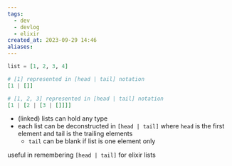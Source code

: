 ```yaml
---
tags:
  - dev
  - devlog
  - elixir
created_at: 2023-09-29 14:46
aliases:
---
```

```elixir
list = [1, 2, 3, 4]

# [1] represented in [head | tail] notation
[1 | []]

# [1, 2, 3] represented in [head | tail] notation
[1 | [2 | [3 | []]]]
```

- (linked) lists can hold any type
- each list can be deconstructed in `[head | tail]` where `head` is the first element and tail is the trailing elements
	- `tail` can be blank if list is one element only

useful in remembering `[head | tail]` for elixir lists
